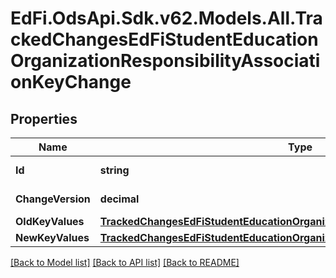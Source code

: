 # EdFi.OdsApi.Sdk.v62.Models.All.TrackedChangesEdFiStudentEducationOrganizationResponsibilityAssociationKeyChange

## Properties

Name | Type | Description | Notes
------------ | ------------- | ------------- | -------------
**Id** | **string** | Resource identifier | [optional] 
**ChangeVersion** | **decimal** | Change version | [optional] 
**OldKeyValues** | [**TrackedChangesEdFiStudentEducationOrganizationResponsibilityAssociationKey**](TrackedChangesEdFiStudentEducationOrganizationResponsibilityAssociationKey.md) |  | [optional] 
**NewKeyValues** | [**TrackedChangesEdFiStudentEducationOrganizationResponsibilityAssociationKey**](TrackedChangesEdFiStudentEducationOrganizationResponsibilityAssociationKey.md) |  | [optional] 

[[Back to Model list]](../README.md#documentation-for-models) [[Back to API list]](../README.md#documentation-for-api-endpoints) [[Back to README]](../README.md)

